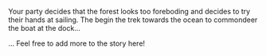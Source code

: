 Your party decides that the forest looks too foreboding and decides to try their hands at
sailing. The begin the trek towards the ocean to commondeer the boat at the dock...

... Feel free to add more to the story here!